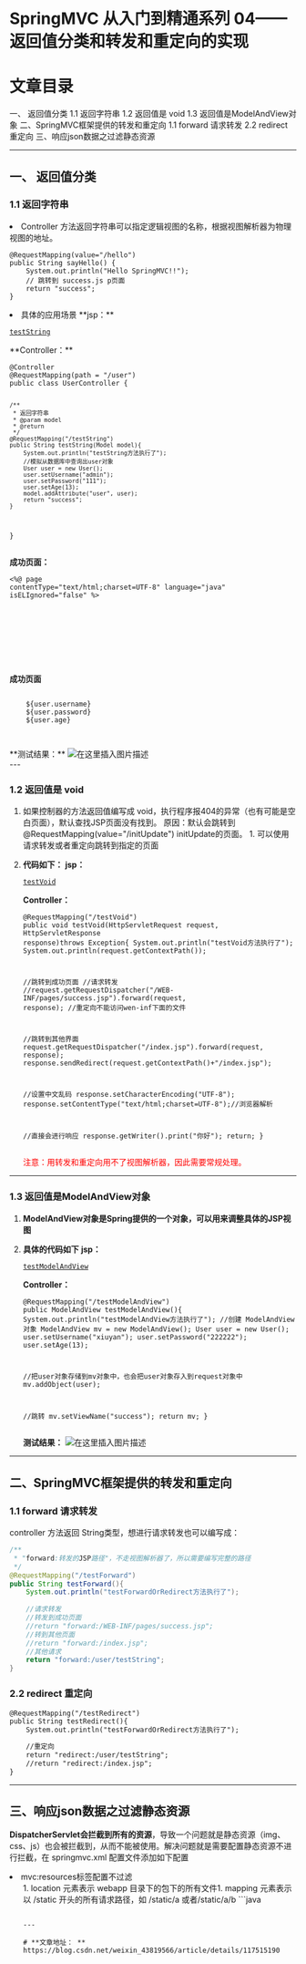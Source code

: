 # SpringMVC 从入门到精通系列 04——返回值分类和转发和重定向的实现
 # 文章目录
一、 返回值分类
1.1 返回字符串
1.2 返回值是 void
1.3 返回值是ModelAndView对象
二、SpringMVC框架提供的转发和重定向
1.1 forward 请求转发
2.2 redirect 重定向
三、响应json数据之过滤静态资源

---


## 一、 返回值分类

### 1.1 返回字符串
<li> Controller 方法返回字符串可以指定逻辑视图的名称，根据视图解析器为物理视图的地址。 <pre><code class="prism language-java">@RequestMapping(value="/hello")
public String sayHello() {
	System.out.println("Hello SpringMVC!!");
	// 跳转到 success.js p页面
	return "success";
}
</code></pre> </li><li> 具体的应用场景 **jsp：** <pre><code class="prism language-html"><a href="user/testString">testString</a>
</code></pre> **Controller：** <pre><code class="prism language-java">@Controller
@RequestMapping(path = "/user")
public class UserController {

    /**
     * 返回字符串
     * @param model
     * @return
     */
    @RequestMapping("/testString")
    public String testString(Model model){
        System.out.println("testString方法执行了");
        //模拟从数据库中查询出user对象
        User user = new User();
        user.setUsername("admin");
        user.setPassword("111");
        user.setAge(13);
        model.addAttribute("user", user);
        return "success";
    }
}
</code></pre> **成功页面：** <pre><code class="prism language-html"><%@ page contentType="text/html;charset=UTF-8" language="java" isELIgnored="false" %>
<html>
<head>
    <title>Title</title>
</head>
<body>	
	<h3>成功页面</h3>	
	${user.username}
	${user.password}
	${user.age}
</body>
</html>
</code></pre> **测试结果：** <img src="https://img-blog.csdnimg.cn/20210603112504672.png" alt="在这里插入图片描述"/> </li>
---


### 1.2 返回值是 void
1.  如果控制器的方法返回值编写成 void，执行程序报404的异常（也有可能是空白页面），默认查找JSP页面没有找到。 原因：默认会跳转到 @RequestMapping(value="/initUpdate") initUpdate的页面。 1.  可以使用请求转发或者重定向跳转到指定的页面 <li> **代码如下：** **jsp：** <pre><code class="prism language-html"><a href="user/testVoid">testVoid</a>
</code></pre> **Controller：** <pre><code class="prism language-java">@RequestMapping("/testVoid")
public void testVoid(HttpServletRequest request, HttpServletResponse response)throws Exception{
    System.out.println("testVoid方法执行了");
    System.out.println(request.getContextPath());
    
    //跳转到成功页面
    //请求转发
    //request.getRequestDispatcher("/WEB-INF/pages/success.jsp").forward(request, response);
    //重定向不能访问wen-inf下面的文件

    //跳转到其他界面
    request.getRequestDispatcher("/index.jsp").forward(request, response);
    response.sendRedirect(request.getContextPath()+"/index.jsp");

    //设置中文乱码
    response.setCharacterEncoding("UTF-8");
    response.setContentType("text/html;charset=UTF-8");//浏览器解析

    //直接会进行响应
    response.getWriter().print("你好");
    return;
}
</code></pre> </li>
<font color="red"> 注意：用转发和重定向用不了视图解析器，因此需要常规处理。</font>

---


### 1.3 返回值是ModelAndView对象
1.  **ModelAndView对象是Spring提供的一个对象，可以用来调整具体的JSP视图** <li> **具体的代码如下** **jsp：** <pre><code class="prism language-html"><a href="user/testModelAndView">testModelAndView</a>
</code></pre> **Controller：** <pre><code class="prism language-java">@RequestMapping("/testModelAndView")
public ModelAndView testModelAndView(){
    System.out.println("testModelAndView方法执行了");
    //创建 ModelAndView 对象
    ModelAndView mv = new ModelAndView();
    User user = new User();
    user.setUsername("xiuyan");
    user.setPassword("222222");
    user.setAge(13);

    //把user对象存储到mv对象中，也会把user对象存入到request对象中
    mv.addObject(user);

    //跳转
    mv.setViewName("success");
    return mv;
}
</code></pre> **测试结果：** <img src="https://img-blog.csdnimg.cn/20210603115514585.png" alt="在这里插入图片描述"/> </li>
---


## 二、SpringMVC框架提供的转发和重定向

### 1.1 forward 请求转发

controller 方法返回 String类型，想进行请求转发也可以编写成：

```java
/**
 * "forward:转发的JSP路径"，不走视图解析器了，所以需要编写完整的路径
 */
@RequestMapping("/testForward")
public String testForward(){
	System.out.println("testForwardOrRedirect方法执行了");
	
	//请求转发
	//转发到成功页面
	//return "forward:/WEB-INF/pages/success.jsp";
	//转到其他页面
	//return "forward:/index.jsp";
	//其他请求
	return "forward:/user/testString";
}

```

### 2.2 redirect 重定向

```html
@RequestMapping("/testRedirect")
public String testRedirect(){
    System.out.println("testForwardOrRedirect方法执行了");

    //重定向
    return "redirect:/user/testString";
    //return "redirect:/index.jsp";
}

```

---


## 三、响应json数据之过滤静态资源

**DispatcherServlet会拦截到所有的资源**，导致一个问题就是静态资源（img、css、js）也会被拦截到，从而不能被使用。解决问题就是需要配置静态资源不进行拦截，在 springmvc.xml 配置文件添加如下配置
<li> mvc:resources标签配置不过滤 
  <ol>1. location 元素表示 webapp 目录下的包下的所有文件1. mapping 元素表示以 /static 开头的所有请求路径，如 /static/a 或者/static/a/b
```java
<!--告诉前端控制器，哪些资源不拦截-->
<mvc:resources location="/css/" mapping="/css/**"/> <!-- 样式 -->
<mvc:resources location="/images/" mapping="/images/**"/> <!-- 图片 -->
<mvc:resources location="/js/" mapping="/js/**" /><!--javascript-->

```

---

# **文章地址： **    https://blog.csdn.net/weixin_43819566/article/details/117515190